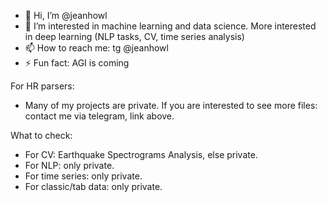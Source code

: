 - 👋 Hi, I’m @jeanhowl
- 👀 I’m interested in machine learning and data science. More interested in deep learning (NLP tasks, CV, time series analysis)
- 📫 How to reach me: tg @jeanhowl
- ⚡ Fun fact: AGI is coming

For HR parsers:
- Many of my projects are private. If you are interested to see more files: contact me via telegram, link above.

What to check:
- For CV: Earthquake Spectrograms Analysis, else private.
- For NLP: only private.
- For time series: only private.
- For classic/tab data: only private.
